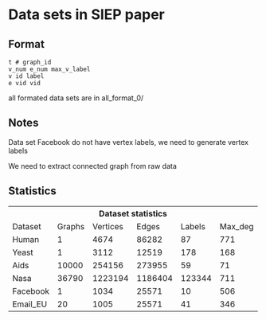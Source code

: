 # Data sets in SIEP paper

## Format

    t # graph_id
    v_num e_num max_v_label
    v id label
    e vid vid

all formated data sets are in all_format_0/

## Notes

Data set Facebook do not have vertex labels, we need to generate vertex labels

We need to extract connected graph from raw data

## Statistics

<table id="datatab" summary="Dataset statistics">
  <tr> <th colspan="6">Dataset statistics</th> </tr>

<tr>
    <td>Dataset</td> 
    <td>Graphs</td> 
    <td>Vertices</td>
    <td>Edges</td>
    <td>Labels</td> 
    <td>Max_deg</td>
</tr>

<tr>
    <td>Human</td> 
    <td>1</td> 
    <td>4674</td>
    <td>86282</td>
    <td>87</td> 
    <td>771</td>
</tr>

<tr>
    <td>Yeast</td> 
    <td>1</td> 
    <td>3112</td>
    <td>12519</td>
    <td>178</td> 
    <td>168</td>
</tr>

<tr>
    <td>Aids</td> 
    <td>10000</td> 
    <td>254156</td>
    <td>273955</td>
    <td>59</td> 
    <td>71</td>
</tr>

<tr>
    <td>Nasa</td> 
    <td>36790</td> 
    <td>1223194</td>
    <td>1186404</td>
    <td>123344</td> 
    <td>711</td>
</tr>

<tr>
    <td>Facebook</td> 
    <td>1</td> 
    <td>1034</td>
    <td>25571</td>
    <td>10</td> 
    <td>506</td>
</tr>

<tr>
    <td>Email_EU</td> 
    <td>20</td> 
    <td>1005</td>
    <td>25571</td>
    <td>41</td> 
    <td>346</td>
</tr>

</table>

